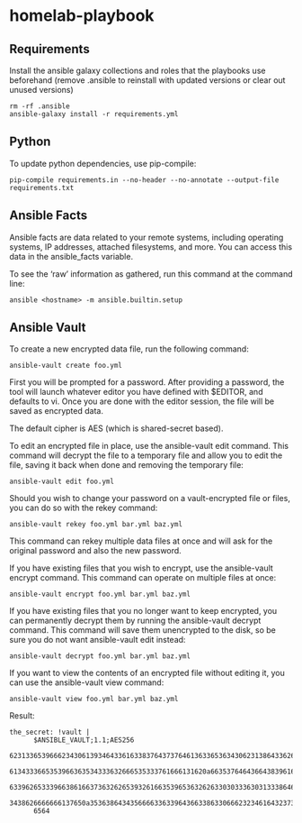 # homelab-playbook

## Requirements
Install the ansible galaxy collections and roles that the playbooks use beforehand (remove .ansible to reinstall with updated versions or clear out unused versions)
```
rm -rf .ansible
ansible-galaxy install -r requirements.yml
```

## Python
To update python dependencies, use pip-compile:
```
pip-compile requirements.in --no-header --no-annotate --output-file requirements.txt
```

## Ansible Facts
Ansible facts are data related to your remote systems, including operating systems, IP addresses, attached filesystems, and more. You can access this data in the ansible_facts variable.

To see the ‘raw’ information as gathered, run this command at the command line:
```
ansible <hostname> -m ansible.builtin.setup
```

## Ansible Vault
To create a new encrypted data file, run the following command:

```
ansible-vault create foo.yml
```

First you will be prompted for a password. After providing a password, the tool will launch whatever editor you have defined with $EDITOR, and defaults to vi. Once you are done with the editor session, the file will be saved as encrypted data.

The default cipher is AES (which is shared-secret based).

To edit an encrypted file in place, use the ansible-vault edit command. This command will decrypt the file to a temporary file and allow you to edit the file, saving it back when done and removing the temporary file:

```
ansible-vault edit foo.yml
```

Should you wish to change your password on a vault-encrypted file or files, you can do so with the rekey command:

```
ansible-vault rekey foo.yml bar.yml baz.yml
```

This command can rekey multiple data files at once and will ask for the original password and also the new password.

If you have existing files that you wish to encrypt, use the ansible-vault encrypt command. This command can operate on multiple files at once:

```
ansible-vault encrypt foo.yml bar.yml baz.yml
```

If you have existing files that you no longer want to keep encrypted, you can permanently decrypt them by running the ansible-vault decrypt command. This command will save them unencrypted to the disk, so be sure you do not want ansible-vault edit instead:

```
ansible-vault decrypt foo.yml bar.yml baz.yml
```

If you want to view the contents of an encrypted file without editing it, you can use the ansible-vault view command:

```
ansible-vault view foo.yml bar.yml baz.yml
```

Result:

```
the_secret: !vault |
      $ANSIBLE_VAULT;1.1;AES256
      62313365396662343061393464336163383764373764613633653634306231386433626436623361
      6134333665353966363534333632666535333761666131620a663537646436643839616531643561
      63396265333966386166373632626539326166353965363262633030333630313338646335303630
      3438626666666137650a353638643435666633633964366338633066623234616432373231333331
      6564
```

